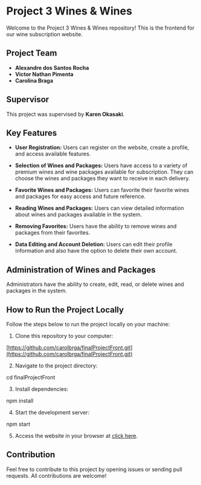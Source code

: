 # Project 3 Wines & Wines

Welcome to the Project 3 Wines & Wines repository! This is the frontend for our wine subscription website.

## Project Team

- **Alexandre dos Santos Rocha**
- **Victor Nathan Pimenta**
- **Carolina Braga**

## Supervisor

This project was supervised by **Karen Okasaki**.

## Key Features

- **User Registration:** Users can register on the website, create a profile, and access available features.

- **Selection of Wines and Packages:** Users have access to a variety of premium wines and wine packages available for subscription. They can choose the wines and packages they want to receive in each delivery.

- **Favorite Wines and Packages:** Users can favorite their favorite wines and packages for easy access and future reference.

- **Reading Wines and Packages:** Users can view detailed information about wines and packages available in the system.

- **Removing Favorites:** Users have the ability to remove wines and packages from their favorites.

- **Data Editing and Account Deletion:** Users can edit their profile information and also have the option to delete their own account.

## Administration of Wines and Packages

Administrators have the ability to create, edit, read, or delete wines and packages in the system.

## How to Run the Project Locally

Follow the steps below to run the project locally on your machine:

1. Clone this repository to your computer:

[https://github.com/carolbrga/finalProjectFront.git](https://github.com/carolbrga/finalProjectFront.git)

2. Navigate to the project directory:

cd finalProjectFront

3. Install dependencies:

npm install

4. Start the development server:

npm start

5. Access the website in your browser at [click here](http://localhost:3000).

## Contribution

Feel free to contribute to this project by opening issues or sending pull requests. All contributions are welcome!
